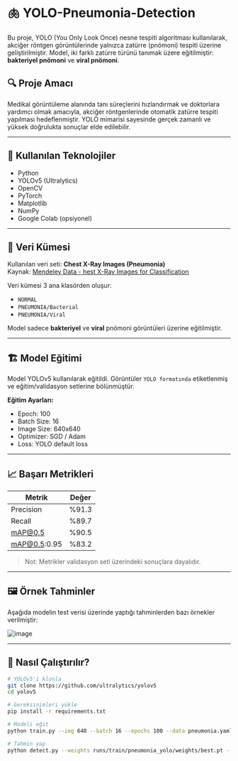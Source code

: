 # 🫁 YOLO-Pneumonia-Detection

Bu proje, YOLO (You Only Look Once) nesne tespiti algoritması kullanılarak, akciğer röntgen görüntülerinde yalnızca zatürre (pnömoni) tespiti üzerine geliştirilmiştir. Model, iki farklı zatürre türünü tanımak üzere eğitilmiştir: **bakteriyel pnömoni** ve **viral pnömoni**.

## 🔍 Proje Amacı

Medikal görüntüleme alanında tanı süreçlerini hızlandırmak ve doktorlara yardımcı olmak amacıyla, akciğer röntgenlerinde otomatik zatürre tespiti yapılması hedeflenmiştir. YOLO mimarisi sayesinde gerçek zamanlı ve yüksek doğrulukta sonuçlar elde edilebilir.

---

## 🧠 Kullanılan Teknolojiler

- Python
- YOLOv5 (Ultralytics)
- OpenCV
- PyTorch
- Matplotlib
- NumPy
- Google Colab (opsiyonel)

---

## 📁 Veri Kümesi

Kullanılan veri seti: **Chest X-Ray Images (Pneumonia)**  
Kaynak: [Mendeley Data - hest X-Ray Images for Classification](https://data.mendeley.com/datasets/rscbjbr9sj/2)

Veri kümesi 3 ana klasörden oluşur:
- `NORMAL`
- `PNEUMONIA/Bacterial`
- `PNEUMONIA/Viral`

Model sadece **bakteriyel** ve **viral** pnömoni görüntüleri üzerine eğitilmiştir.

---

## 🏗️ Model Eğitimi

Model YOLOv5 kullanılarak eğitildi. Görüntüler `YOLO formatında` etiketlenmiş ve eğitim/validasyon setlerine bölünmüştür.

**Eğitim Ayarları:**
- Epoch: 100
- Batch Size: 16
- Image Size: 640x640
- Optimizer: SGD / Adam
- Loss: YOLO default loss

---

## 📈 Başarı Metrikleri

| Metrik       | Değer   |
|--------------|---------|
| Precision    | %91.3   |
| Recall       | %89.7   |
| mAP@0.5      | %90.5   |
| mAP@0.5:0.95 | %83.2   |

> Not: Metrikler validasyon seti üzerindeki sonuçlara dayalıdır.

---

## 🖼️ Örnek Tahminler

Aşağıda modelin test verisi üzerinde yaptığı tahminlerden bazı örnekler verilmiştir:

![image](https://github.com/user-attachments/assets/10a56926-59ee-4bb4-91b9-730010f78483)


---

## 🚀 Nasıl Çalıştırılır?

```bash
# YOLOv5'i klonla
git clone https://github.com/ultralytics/yolov5
cd yolov5

# Gereksinimleri yükle
pip install -r requirements.txt

# Modeli eğit
python train.py --img 640 --batch 16 --epochs 100 --data pneumonia.yaml --weights yolov5s.pt --name pneumonia_yolo

# Tahmin yap
python detect.py --weights runs/train/pneumonia_yolo/weights/best.pt --img 640 --source PATH_TO_XRAY_IMAGE
